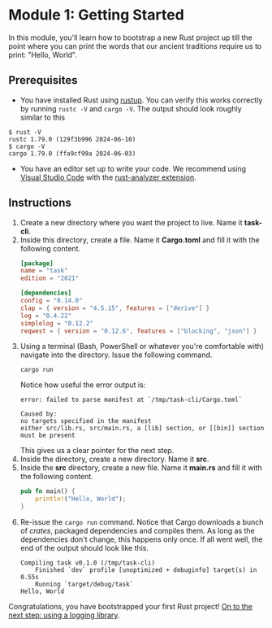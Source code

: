 # Module 1: Getting Started

In this module, you'll learn how to bootstrap a new Rust project up till the point where you can print the words that our ancient traditions require us to print: "Hello, World".

## Prerequisites

* You have installed Rust using [rustup](https://rustup.rs/).
You can verify this works correctly by running `rustc -V` and `cargo -V`.
The output should look roughly similar to this
```console
$ rust -V
rustc 1.79.0 (129f3b996 2024-06-10)
$ cargo -V
cargo 1.79.0 (ffa9cf99a 2024-06-03)
```
* You have an editor set up to write your code. We recommend using [Visual Studio Code](https://code.visualstudio.com/) with the [rust-analyzer extension](https://marketplace.visualstudio.com/items?itemName=rust-lang.rust-analyzer).

## Instructions

1. Create a new directory where you want the project to live.
Name it **task-cli**.
2. Inside this directory, create a file.
Name it **Cargo.toml** and fill it with the following content.
    ```toml
    [package]
    name = "task"
    edition = "2021"

    [dependencies]
    config = "0.14.0"
    clap = { version = "4.5.15", features = ["derive"] }
    log = "0.4.22"
    simplelog = "0.12.2"
    reqwest = { version = "0.12.6", features = ["blocking", "json"] }
    ```
3. Using a terminal (Bash, PowerShell or whatever you're comfortable with) navigate into the directory.
Issue the following command.
   ```console
   cargo run
   ```
    Notice how useful the error output is:
    ```console
    error: failed to parse manifest at `/tmp/task-cli/Cargo.toml`

    Caused by:
    no targets specified in the manifest
    either src/lib.rs, src/main.rs, a [lib] section, or [[bin]] section must be present
    ```
    This gives us a clear pointer for the next step.
4. Inside the directory, create a new directory.
Name it **src**.
5. Inside the **src** directory, create a new file.
Name it **main.rs** and fill it with the following content.
    ```rs
    pub fn main() {
        println!("Hello, World");
    }
    ```
6. Re-issue the `cargo run` command.
Notice that Cargo downloads a bunch of _crates_, packaged dependencies and compiles them.
As long as the dependencies don't change, this happens only once.
If all went well, the end of the output should look like this.
    ```console
    Compiling task v0.1.0 (/tmp/task-cli)
        Finished `dev` profile [unoptimized + debuginfo] target(s) in 0.55s
        Running `target/debug/task`
    Hello, World
    ```

Congratulations, you have bootstrapped your first Rust project!
[On to the next step: using a logging library](./step-by-step-2.md).